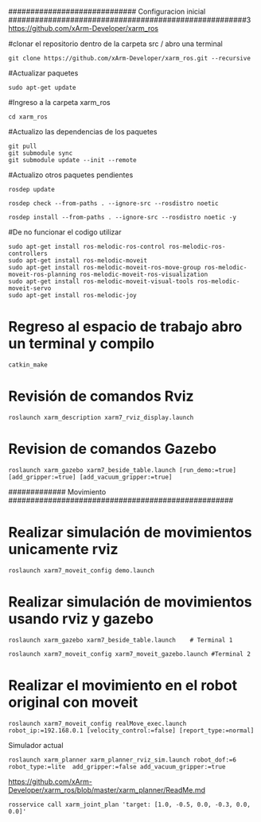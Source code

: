 
#############################   Configuracion inicial ######################################################3
https://github.com/xArm-Developer/xarm_ros

#clonar el repositorio dentro de la carpeta src / abro una terminal
```
git clone https://github.com/xArm-Developer/xarm_ros.git --recursive
```

#Actualizar paquetes 

```
sudo apt-get update
```

#Ingreso a la carpeta xarm_ros
```
cd xarm_ros
```

#Actualizo las dependencias de los paquetes
```
git pull
git submodule sync
git submodule update --init --remote
```

#Actualizo otros paquetes pendientes
```
rosdep update
```

```
rosdep check --from-paths . --ignore-src --rosdistro noetic
```
```
rosdep install --from-paths . --ignore-src --rosdistro noetic -y
```
#De no funcionar el codigo utilizar
```
sudo apt-get install ros-melodic-ros-control ros-melodic-ros-controllers
sudo apt-get install ros-melodic-moveit
sudo apt-get install ros-melodic-moveit-ros-move-group ros-melodic-moveit-ros-planning ros-melodic-moveit-ros-visualization
sudo apt-get install ros-melodic-moveit-visual-tools ros-melodic-moveit-servo
sudo apt-get install ros-melodic-joy
```
# Regreso al espacio de trabajo abro un terminal y compilo 
```
catkin_make
```
# Revisión de comandos Rviz 
```
roslaunch xarm_description xarm7_rviz_display.launch
```
# Revision de comandos Gazebo
```
roslaunch xarm_gazebo xarm7_beside_table.launch [run_demo:=true] [add_gripper:=true] [add_vacuum_gripper:=true] 
```
############# Movimiento ###################################################

# Realizar simulación de movimientos unicamente rviz 
```
roslaunch xarm7_moveit_config demo.launch
```
# Realizar simulación de movimientos usando rviz y gazebo
```
roslaunch xarm_gazebo xarm7_beside_table.launch    # Terminal 1 
```
```
roslaunch xarm7_moveit_config xarm7_moveit_gazebo.launch #Terminal 2
```
# Realizar el movimiento en el robot original con moveit
```
roslaunch xarm7_moveit_config realMove_exec.launch robot_ip:=192.168.0.1 [velocity_control:=false] [report_type:=normal]
```

Simulador actual
```
roslaunch xarm_planner xarm_planner_rviz_sim.launch robot_dof:=6 robot_type:=lite  add_gripper:=false add_vacuum_gripper:=true
```
https://github.com/xArm-Developer/xarm_ros/blob/master/xarm_planner/ReadMe.md
```
rosservice call xarm_joint_plan 'target: [1.0, -0.5, 0.0, -0.3, 0.0, 0.0]'
```

